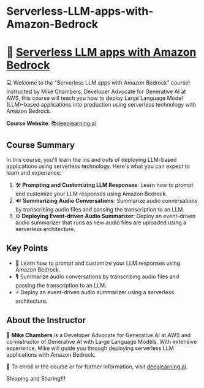 # Serverless-LLM-apps-with-Amazon-Bedrock
# 🚀 [Serverless LLM apps with Amazon Bedrock](https://www.deeplearning.ai/short-courses/serverless-llm-apps-amazon-bedrock/)

💻 Welcome to the "Serverless LLM apps with Amazon Bedrock" course! Instructed by Mike Chambers, Developer Advocate for Generative AI at AWS, this course will teach you how to deploy Large Language Model (LLM)-based applications into production using serverless technology with Amazon Bedrock.

**Course Website**: 📚[deeplearning.ai](https://www.deeplearning.ai/short-courses/serverless-llm-apps-amazon-bedrock/)

## Course Summary
In this course, you'll learn the ins and outs of deploying LLM-based applications using serverless technology. Here's what you can expect to learn and experience:

1. 🛠 **Prompting and Customizing LLM Responses**: Learn how to prompt and customize your LLM responses using Amazon Bedrock.
2. 🔊 **Summarizing Audio Conversations**: Summarize audio conversations by transcribing audio files and passing the transcription to an LLM.
3. ⚙️ **Deploying Event-driven Audio Summarizer**: Deploy an event-driven audio summarizer that runs as new audio files are uploaded using a serverless architecture.

## Key Points
- 🧠 Learn how to prompt and customize your LLM responses using Amazon Bedrock.
- 🎙 Summarize audio conversations by transcribing audio files and passing the transcription to an LLM.
- ⚡ Deploy an event-driven audio summarizer using a serverless architecture.

## About the Instructor
🌟 **Mike Chambers** is a Developer Advocate for Generative AI at AWS and co-instructor of Generative AI with Large Language Models. With extensive experience, Mike will guide you through deploying serverless LLM applications with Amazon Bedrock.

🔗 To enroll in the course or for further information, visit [deeplearning.ai](https://www.deeplearning.ai/short-courses/).

Shipping and Sharing!!!
